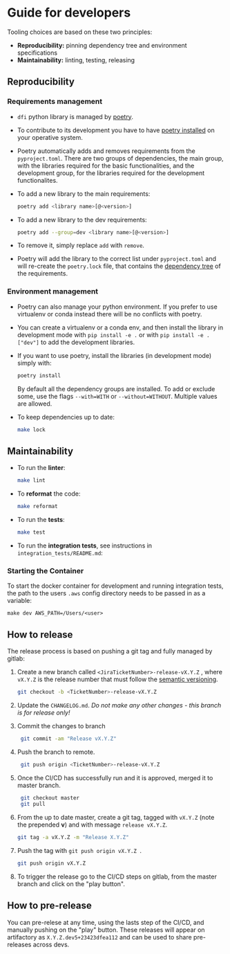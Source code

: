 # Guide for developers

Tooling choices are based on these two principles:

- **Reproducibility:** pinning dependency tree and environment specifications
- **Maintainability:** linting, testing, releasing

## Reproducibility

### Requirements management

- `dfi` python library is managed by [poetry](https://python-poetry.org/).
- To contribute to its development you have to have [poetry installed](https://python-poetry.org/docs/#installation) on your operative system.
- Poetry automatically adds and removes requirements from the `pyproject.toml`. There are two groups of dependencies, the main group, with the libraries required for the basic functionalities, and the development group, for the libraries required for the development functionalites.
- To add a new library to the main requirements:

  ```bash
  poetry add <library name>[@<version>]
  ```

- To add a new library to the dev requirements:

  ```bash
  poetry add --group=dev <library name>[@<version>]
  ```

- To remove it, simply replace `add` with `remove`.
- Poetry will add the library to the correct list under `pyproject.toml` and will re-create the `poetry.lock` file, that contains the [dependency tree](https://ongchinhwee.me/python-dependency-management/) of the requirements.

### Environment management

- Poetry can also manage your python environment. If you prefer to use virtualenv or conda instead there will be no conflicts with poetry.
- You can create a virtualenv or a conda env, and then install the library in development mode with `pip install -e .` or with `pip install -e .["dev"]` to add the development libraries.
- If you want to use poetry, install the libraries (in development mode) simply with:

  ```bash
  poetry install
  ```

  By default all the dependency groups are installed. To add or exclude some, use the flags `--with=WITH` or `--without=WITHOUT`. Multiple values are allowed.

- To keep dependencies up to date:

  ```bash
  make lock
  ```

## Maintainability

- To run the **linter**:

  ```bash
  make lint
  ```

- To **reformat** the code:

  ```bash
  make reformat
  ```

- To run the **tests**:

  ```bash
  make test
  ```

- To run the **integration tests**, see instructions in `integration_tests/README.md`:

### Starting the Container

To start the docker container for development and running integration tests, the path to the users `.aws` config directory needs to be passed in as a variable:

```
make dev AWS_PATH=/Users/<user>
```

## How to release

The release process is based on pushing a git tag and fully managed by gitlab:

1. Create a new branch called `<JiraTicketNumber>-release-vX.Y.Z` , where `vX.Y.Z` is the release number that must follow the [semantic versioning](https://semver.org/).

   ```bash
   git checkout -b <TicketNumber>-release-vX.Y.Z
   ```

2. Update the `CHANGELOG.md`. _Do not make any other changes - this branch is for release only!_

3. Commit the changes to branch

   ```bash
    git commit -am "Release vX.Y.Z"
   ```

4. Push the branch to remote.

   ```bash
    git push origin <TicketNumber>-release-vX.Y.Z
   ```

5. Once the CI/CD has successfully run and it is approved, merged it to master branch.

   ```bash
    git checkout master
    git pull
   ```

6. From the up to date master, create a git tag, tagged with `vX.Y.Z` (note the prepended **v**) and with message `release vX.Y.Z`.

   ```bash
   git tag -a vX.Y.Z -m "Release X.Y.Z"
   ```

7. Push the tag with `git push origin vX.Y.Z `.

   ```bash
   git push origin vX.Y.Z
   ```

8. To trigger the release go to the CI/CD steps on gitlab, from the master branch and click on the "play button".

## How to pre-release

You can pre-relese at any time, using the lasts step of the CI/CD, and manually pushing on the "play" button. These releases will appear on artifactory as `X.Y.Z.dev5+23423dfea112` and can be used to share pre-releases across devs.
